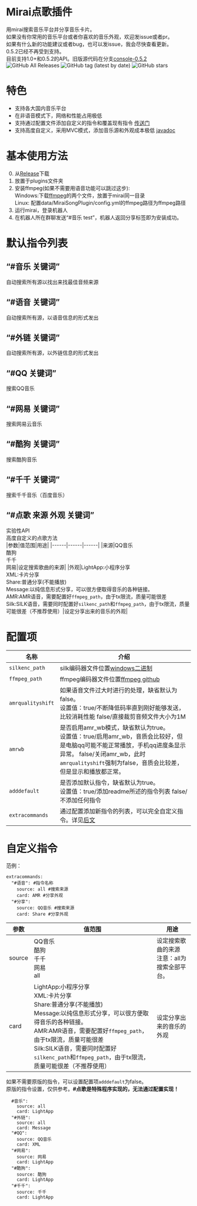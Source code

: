 # Mirai点歌插件
用mirai搜索音乐平台并分享音乐卡片。  
如果没有你常用的音乐平台或者你喜欢的音乐外观，欢迎发issue或者pr。    
如果有什么新的功能建议或者bug，也可以发issue，我会尽快查看更新。  
0.5.2已经不再受到支持。  
目前支持1.0+和0.5.2的API。旧版源代码在分支[console-0.5.2](https://github.com/khjxiaogu/MiraiSongPlugin/tree/console-0.5.2)   
![GitHub All Releases](https://img.shields.io/github/downloads/khjxiaogu/MiraiSongPlugin/total?label=%E4%B8%8B%E8%BD%BD%E9%87%8F&style=social)
![GitHub tag (latest by date)](https://img.shields.io/github/v/tag/khjxiaogu/MiraiSongPlugin?label=%E5%BD%93%E5%89%8D%E7%89%88%E6%9C%AC)
![GitHub stars](https://img.shields.io/github/stars/khjxiaogu/MiraiSongPlugin?style=social)
# 特色
- 支持各大国内音乐平台  
- 在非语音模式下，网络和性能占用极低  
- 支持通过配置文件添加自定义的指令和覆盖现有指令 [传送门](#自定义指令)  
- 支持高度自定义，采用MVC模式，添加音乐源和外观成本极低 [javadoc](https://khjxiaogu.github.io/MiraiSongPlugin/)  
# 基本使用方法
0. 从[Release](https://github.com/khjxiaogu/MiraiSongPlugin/releases)下载
1. 放置于plugins文件夹
2. 安装ffmpeg(如果不需要用语音功能可以跳过这步):<br>Windows:下载[ffmpeg](https://github.com/khjxiaogu/MiraiSongPlugin/tree/master/ffmpeg)的两个文件，放置于mirai同一目录<br>Linux: 配置data/MiraiSongPlugin/config.yml的ffmpeg路径为ffmpeg路径
3. 运行mirai，登录机器人
4. 在机器人所在群聊发送“#音乐 test”，机器人返回分享标签即为安装成功。
# 默认指令列表  
 
“#音乐 关键词”
-----
自动搜索所有源以找出来找最佳音频来源    

“#语音 关键词”  
-----
自动搜索所有源，以语音信息的形式发出

“#外链 关键词”  
-----
自动搜索所有源，以外链信息的形式发出

“#QQ 关键词”  
-----
搜索QQ音乐  

“#网易 关键词”  
-----
搜索网易云音乐  

“#酷狗 关键词”
-----
搜索酷狗音乐  

“#千千 关键词”
-----
搜索千千音乐（百度音乐）  

“#点歌 来源 外观 关键词”
-----
实验性API  
高度自定义的点歌方法  
|参数|值范围|用途|
|------|------|------|
|来源|QQ音乐<br>酷狗<br>千千<br>网易|设定搜索歌曲的来源|
|外观|LightApp:小程序分享<br>XML:卡片分享<br>Share:普通分享(不能播放)<br>Message:以纯信息形式分享，可以很方便取得音乐的各种链接。<br>AMR:AMR语音，需要配置好`ffmpeg_path`，由于tx限流，质量可能很差<br>Silk:SILK语音，需要同时配置好`silkenc_path`和`ffmpeg_path`，由于tx限流，质量可能很差（不推荐使用）|设定分享出来的音乐的外观|

# 配置项
|名称|介绍|
|-----|-----|
|`silkenc_path`|silk编码器文件位置[windows二进制](https://github.com/khjxiaogu/MiraiSongPlugin/blob/master/silk_v3_encoder.exe)|
|`ffmpeg_path`|ffmpeg编码器文件位置[ffmpeg github](https://github.com/FFmpeg/FFmpeg)|
|`amrqualityshift`|如果语音文件过大时进行的处理，缺省默认为false。<br>设置值：true/不断降低码率直到刚好能够发送，比较消耗性能 false/直接裁剪音频文件大小为1M|
|`amrwb`|是否启用amr_wb模式，缺省默认为true。<br>设置值：true/启用amr_wb，音质会比较好，但是电脑qq可能不能正常播放，手机qq进度条显示异常。 false/关闭amr_wb，此时`amrqualityshift`强制为false，音质会比较差，但是显示和播放都正常。|
|`adddefault`|是否添加默认指令，缺省默认为true。<br>设置值：true/添加readme所述的指令列表 false/不添加任何指令|
|`extracommands`|通过配置添加新指令的列表，可以完全自定义指令。详见[后文](#自定义指令)|
# 自定义指令
范例：
```
extracommands: 
  "#语音": #指令名称
    source: all #搜索来源
    card: AMR #分享外观
  "#分享": 
    source: QQ音乐 #搜索来源
    card: Share #分享外观
```
|参数|值范围|用途|
|------|------|------|
|source|QQ音乐<br>酷狗<br>千千<br>网易<br>all|设定搜索歌曲的来源<br>注意：all为搜索全部平台。|
|card|LightApp:小程序分享<br>XML:卡片分享<br>Share:普通分享(不能播放)<br>Message:以纯信息形式分享，可以很方便取得音乐的各种链接。<br>AMR:AMR语音，需要配置好`ffmpeg_path`，由于tx限流，质量可能很差<br>Silk:SILK语音，需要同时配置好`silkenc_path`和`ffmpeg_path`，由于tx限流，质量可能很差（不推荐使用）|设定分享出来的音乐的外观|  

如果不需要原版的指令，可以设置配置项`adddefault`为false。  
原版的指令设置，仅供参考。__#点歌是特殊程序实现的，无法通过配置实现！__  
```
  #音乐": 
    source: all
    card: LightApp
  "#外链": 
    source: all
    card: Message
  "#QQ": 
    source: QQ音乐
    card: XML
  "#网易": 
    source: 网易
    card: LightApp
  "#酷狗": 
    source: 酷狗
    card: LightApp
  "#千千": 
    source: 千千
    card: LightApp
```
